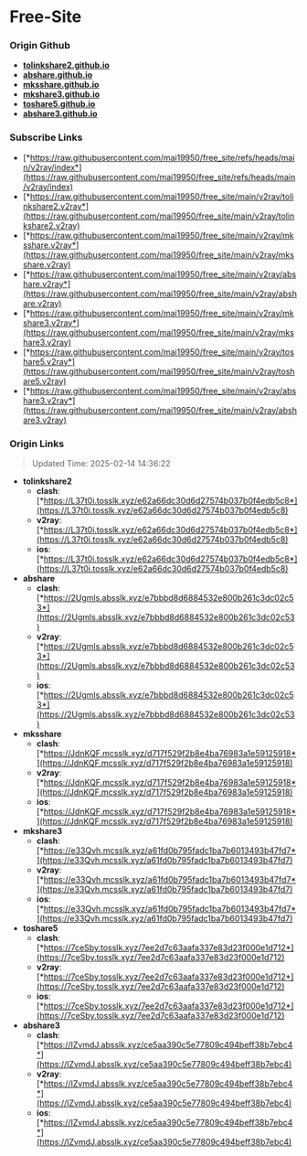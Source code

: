 # Free-Site

### Origin Github

- [**tolinkshare2.github.io**](https://github.com/tolinkshare2/tolinkshare2.github.io)
- [**abshare.github.io**](https://github.com/abshare/abshare.github.io)
- [**mksshare.github.io**](https://github.com/mksshare/mksshare.github.io)
- [**mkshare3.github.io**](https://github.com/mkshare3/mkshare3.github.io)
- [**toshare5.github.io**](https://github.com/toshare5/toshare5.github.io)
- [**abshare3.github.io**](https://github.com/abshare3/abshare3.github.io)

### Subscribe Links

- [*https://raw.githubusercontent.com/mai19950/free_site/refs/heads/main/v2ray/index*](https://raw.githubusercontent.com/mai19950/free_site/refs/heads/main/v2ray/index)
- [*https://raw.githubusercontent.com/mai19950/free_site/main/v2ray/tolinkshare2.v2ray*](https://raw.githubusercontent.com/mai19950/free_site/main/v2ray/tolinkshare2.v2ray)
- [*https://raw.githubusercontent.com/mai19950/free_site/main/v2ray/mksshare.v2ray*](https://raw.githubusercontent.com/mai19950/free_site/main/v2ray/mksshare.v2ray)
- [*https://raw.githubusercontent.com/mai19950/free_site/main/v2ray/abshare.v2ray*](https://raw.githubusercontent.com/mai19950/free_site/main/v2ray/abshare.v2ray)
- [*https://raw.githubusercontent.com/mai19950/free_site/main/v2ray/mkshare3.v2ray*](https://raw.githubusercontent.com/mai19950/free_site/main/v2ray/mkshare3.v2ray)
- [*https://raw.githubusercontent.com/mai19950/free_site/main/v2ray/toshare5.v2ray*](https://raw.githubusercontent.com/mai19950/free_site/main/v2ray/toshare5.v2ray)
- [*https://raw.githubusercontent.com/mai19950/free_site/main/v2ray/abshare3.v2ray*](https://raw.githubusercontent.com/mai19950/free_site/main/v2ray/abshare3.v2ray)

### Origin Links

> Updated Time: 2025-02-14 14:36:22

- **tolinkshare2**
  - **clash**: [*https://L37t0i.tosslk.xyz/e62a66dc30d6d27574b037b0f4edb5c8*](https://L37t0i.tosslk.xyz/e62a66dc30d6d27574b037b0f4edb5c8)
  - **v2ray**: [*https://L37t0i.tosslk.xyz/e62a66dc30d6d27574b037b0f4edb5c8*](https://L37t0i.tosslk.xyz/e62a66dc30d6d27574b037b0f4edb5c8)
  - **ios**: [*https://L37t0i.tosslk.xyz/e62a66dc30d6d27574b037b0f4edb5c8*](https://L37t0i.tosslk.xyz/e62a66dc30d6d27574b037b0f4edb5c8)
- **abshare**
  - **clash**: [*https://2Ugmls.absslk.xyz/e7bbbd8d6884532e800b261c3dc02c53*](https://2Ugmls.absslk.xyz/e7bbbd8d6884532e800b261c3dc02c53)
  - **v2ray**: [*https://2Ugmls.absslk.xyz/e7bbbd8d6884532e800b261c3dc02c53*](https://2Ugmls.absslk.xyz/e7bbbd8d6884532e800b261c3dc02c53)
  - **ios**: [*https://2Ugmls.absslk.xyz/e7bbbd8d6884532e800b261c3dc02c53*](https://2Ugmls.absslk.xyz/e7bbbd8d6884532e800b261c3dc02c53)
- **mksshare**
  - **clash**: [*https://JdnKQF.mcsslk.xyz/d717f529f2b8e4ba76983a1e59125918*](https://JdnKQF.mcsslk.xyz/d717f529f2b8e4ba76983a1e59125918)
  - **v2ray**: [*https://JdnKQF.mcsslk.xyz/d717f529f2b8e4ba76983a1e59125918*](https://JdnKQF.mcsslk.xyz/d717f529f2b8e4ba76983a1e59125918)
  - **ios**: [*https://JdnKQF.mcsslk.xyz/d717f529f2b8e4ba76983a1e59125918*](https://JdnKQF.mcsslk.xyz/d717f529f2b8e4ba76983a1e59125918)
- **mkshare3**
  - **clash**: [*https://e33Qvh.mcsslk.xyz/a61fd0b795fadc1ba7b6013493b47fd7*](https://e33Qvh.mcsslk.xyz/a61fd0b795fadc1ba7b6013493b47fd7)
  - **v2ray**: [*https://e33Qvh.mcsslk.xyz/a61fd0b795fadc1ba7b6013493b47fd7*](https://e33Qvh.mcsslk.xyz/a61fd0b795fadc1ba7b6013493b47fd7)
  - **ios**: [*https://e33Qvh.mcsslk.xyz/a61fd0b795fadc1ba7b6013493b47fd7*](https://e33Qvh.mcsslk.xyz/a61fd0b795fadc1ba7b6013493b47fd7)
- **toshare5**
  - **clash**: [*https://7ceSby.tosslk.xyz/7ee2d7c63aafa337e83d23f000e1d712*](https://7ceSby.tosslk.xyz/7ee2d7c63aafa337e83d23f000e1d712)
  - **v2ray**: [*https://7ceSby.tosslk.xyz/7ee2d7c63aafa337e83d23f000e1d712*](https://7ceSby.tosslk.xyz/7ee2d7c63aafa337e83d23f000e1d712)
  - **ios**: [*https://7ceSby.tosslk.xyz/7ee2d7c63aafa337e83d23f000e1d712*](https://7ceSby.tosslk.xyz/7ee2d7c63aafa337e83d23f000e1d712)
- **abshare3**
  - **clash**: [*https://IZvmdJ.absslk.xyz/ce5aa390c5e77809c494beff38b7ebc4*](https://IZvmdJ.absslk.xyz/ce5aa390c5e77809c494beff38b7ebc4)
  - **v2ray**: [*https://IZvmdJ.absslk.xyz/ce5aa390c5e77809c494beff38b7ebc4*](https://IZvmdJ.absslk.xyz/ce5aa390c5e77809c494beff38b7ebc4)
  - **ios**: [*https://IZvmdJ.absslk.xyz/ce5aa390c5e77809c494beff38b7ebc4*](https://IZvmdJ.absslk.xyz/ce5aa390c5e77809c494beff38b7ebc4)

